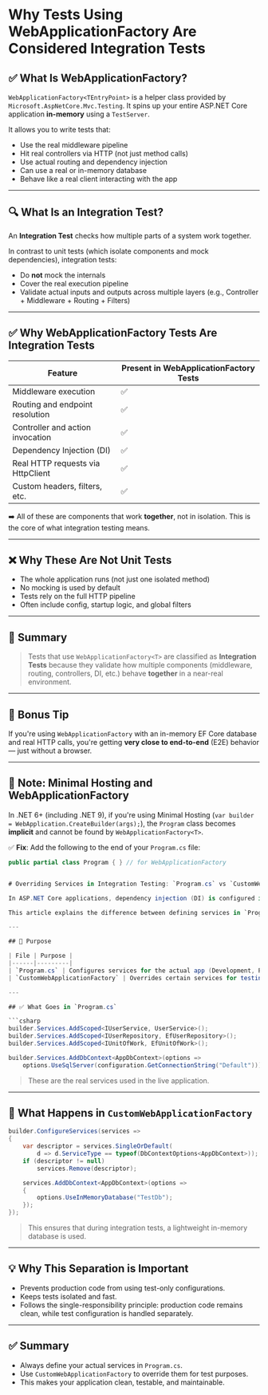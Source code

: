# Why Tests Using WebApplicationFactory Are Considered Integration Tests

## ✅ What Is WebApplicationFactory?

`WebApplicationFactory<TEntryPoint>` is a helper class provided by `Microsoft.AspNetCore.Mvc.Testing`. It spins up your entire ASP.NET Core application **in-memory** using a `TestServer`.

It allows you to write tests that:

- Use the real middleware pipeline
- Hit real controllers via HTTP (not just method calls)
- Use actual routing and dependency injection
- Can use a real or in-memory database
- Behave like a real client interacting with the app

---

## 🔍 What Is an Integration Test?

An **Integration Test** checks how multiple parts of a system work together.

In contrast to unit tests (which isolate components and mock dependencies), integration tests:

- Do **not** mock the internals
- Cover the real execution pipeline
- Validate actual inputs and outputs across multiple layers (e.g., Controller + Middleware + Routing + Filters)

---

## ✅ Why WebApplicationFactory Tests Are Integration Tests

| Feature | Present in WebApplicationFactory Tests |
|--------|----------------------------------------|
| Middleware execution | ✅ |
| Routing and endpoint resolution | ✅ |
| Controller and action invocation | ✅ |
| Dependency Injection (DI) | ✅ |
| Real HTTP requests via HttpClient | ✅ |
| Custom headers, filters, etc. | ✅ |

➡️ All of these are components that work **together**, not in isolation. This is the core of what integration testing means.

---

## ❌ Why These Are Not Unit Tests

- The whole application runs (not just one isolated method)
- No mocking is used by default
- Tests rely on the full HTTP pipeline
- Often include config, startup logic, and global filters

---

## 📌 Summary

> Tests that use `WebApplicationFactory<T>` are classified as **Integration Tests** because they validate how multiple components (middleware, routing, controllers, DI, etc.) behave **together** in a near-real environment.

---

## 🧪 Bonus Tip

If you're using `WebApplicationFactory` with an in-memory EF Core database and real HTTP calls, you're getting **very close to end-to-end** (E2E) behavior — just without a browser.

---

## 📎 Note: Minimal Hosting and WebApplicationFactory

In .NET 6+ (including .NET 9), if you're using Minimal Hosting (`var builder = WebApplication.CreateBuilder(args);`), the `Program` class becomes **implicit** and cannot be found by `WebApplicationFactory<T>`.

✅ **Fix**: Add the following to the end of your `Program.cs` file:

```csharp
public partial class Program { } // for WebApplicationFactory


# Overriding Services in Integration Testing: `Program.cs` vs `CustomWebApplicationFactory`

In ASP.NET Core applications, dependency injection (DI) is configured in `Program.cs` for the actual application runtime. However, in integration testing scenarios, we often need to override these services—for example, to use an in-memory database instead of a real one.

This article explains the difference between defining services in `Program.cs` and overriding them in `CustomWebApplicationFactory`.

---

## 🎯 Purpose

| File | Purpose |
|------|---------|
| `Program.cs` | Configures services for the actual app (Development, Production) |
| `CustomWebApplicationFactory` | Overrides certain services for testing (e.g., swap SQL Server with InMemory DB) |

---

## ✅ What Goes in `Program.cs`

```csharp
builder.Services.AddScoped<IUserService, UserService>();
builder.Services.AddScoped<IUserRepository, EfUserRepository>();
builder.Services.AddScoped<IUnitOfWork, EfUnitOfWork>();

builder.Services.AddDbContext<AppDbContext>(options =>
    options.UseSqlServer(configuration.GetConnectionString("Default")));
```

> These are the real services used in the live application.

---

## 🔁 What Happens in `CustomWebApplicationFactory`

```csharp
builder.ConfigureServices(services =>
{
    var descriptor = services.SingleOrDefault(
        d => d.ServiceType == typeof(DbContextOptions<AppDbContext>));
    if (descriptor != null)
        services.Remove(descriptor);

    services.AddDbContext<AppDbContext>(options =>
    {
        options.UseInMemoryDatabase("TestDb");
    });
});
```

> This ensures that during integration tests, a lightweight in-memory database is used.

---

## 💡 Why This Separation is Important

- Prevents production code from using test-only configurations.
- Keeps tests isolated and fast.
- Follows the single-responsibility principle: production code remains clean, while test configuration is handled separately.

---

## ✅ Summary

- Always define your actual services in `Program.cs`.
- Use `CustomWebApplicationFactory` to override them for test purposes.
- This makes your application clean, testable, and maintainable.
